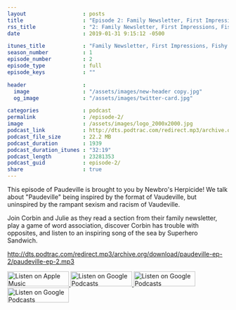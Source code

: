 ```yaml
---
layout                  : posts
title                   : "Episode 2: Family Newsletter, First Impressions, Fishy Fishy"
rss_title               : "2: Family Newsletter, First Impressions, Fishy Fishy"
date                    : 2019-01-31 9:15:12 -0500

itunes_title			: "Family Newsletter, First Impressions, Fishy Fishy"
season_number			: 1
episode_number			: 2
episode_type			: full
episode_keys			: ""

header                  : 
  image                 : "/assets/images/new-header copy.jpg"
  og_image              : "/assets/images/twitter-card.jpg"

categories              : podcast
permalink               : /episode-2/
image                   : /assets/images/logo_2000x2000.jpg
podcast_link            : http://dts.podtrac.com/redirect.mp3/archive.org/download/paudeville-ep-2/paudeville-ep-2.mp3
podcast_file_size       : 22.2 MB
podcast_duration        : 1939
podcast_duration_itunes : "32:19"
podcast_length          : 23281353
podcast_guid            : episode-2/
share                   : true
---
```


This episode of Paudeville is brought to you by Newbro's Herpicide! 
We talk about "Paudeville" being inspired by the format of Vaudeville, but uninspired by the rampant sexism and racism of Vaudeville.

Join Corbin and Julie as they read a section from their family newsletter, play a game of word association, discover Corbin has trouble with opposites, and listen to an inspiring song of the sea by Superhero Sandwich.

http://dts.podtrac.com/redirect.mp3/archive.org/download/paudeville-ep-2/paudeville-ep-2.mp3

<a href="https://itunes.apple.com/us/podcast/paudeville/id1450915591">
	<img src='{{ site.url }}{{ site.baseurl }}/assets/images/US_UK_Apple_Podcasts_Listen_Badge_RGB_140x34.png' width='140px' height='34' alt='Listen on Apple Music'/>
</a>
<a href="https://podcasts.google.com/feed/aHR0cHM6Ly9wYXVkZXZpbGxlLmNvbS9wb2RjYXN0LWZlZWQueG1s">
	<img src='{{ site.url }}{{ site.baseurl }}/assets/images/google_podcasts_badge_140x34.png' width='140px' height='34' alt='Listen on Google Podcasts'/>
</a>
<a href="https://open.spotify.com/show/4q5RNUUtU4XFqsymP7dcTw">
	<img src='{{ site.url }}{{ site.baseurl }}/assets/images/Spotify_Listen_Badge_RGB_140x34.png' width='140px' height='34' alt='Listen on Google Podcasts'/>
</a>
<a href="https://www.stitcher.com/s?fid=363388&refid=stpr">
	<img src='{{ site.url }}{{ site.baseurl }}/assets/images/Stitcher_Listen_Badge_Color_Dark_BG_140x34.png' width='140px' height='34' alt='Listen on Google Podcasts'/>
</a>
